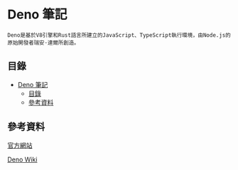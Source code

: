 # Deno 筆記

```
Deno是基於V8引擎和Rust語言所建立的JavaScript、TypeScript執行環境，由Node.js的原始開發者瑞安·達爾所創造。
```

## 目錄

- [Deno 筆記](#deno-筆記)
	- [目錄](#目錄)
	- [參考資料](#參考資料)

## 參考資料

[官方網站](https://deno.land/)

[Deno Wiki](https://zh.wikipedia.org/wiki/Deno)